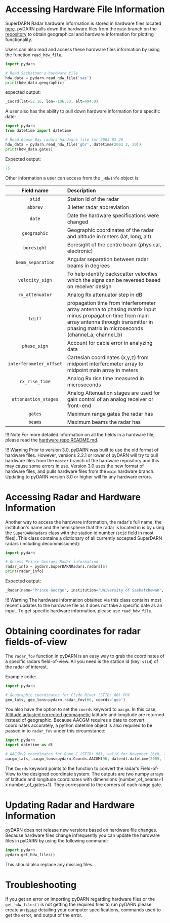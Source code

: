 <!--Copyright (C) SuperDARN Canada, University of Saskatchewan 
Author(s): Marina Schmidt, Daniel Billett
Modifications:
2020-12-01 Carley Martin added git_hdw_file
2020-01-05 Marin Schmidt switched VT hardware repo to SuperDARN hardware repo

Disclaimer:
pyDARN is under the LGPL v3 license found in the root directory LICENSE.md 
Everyone is permitted to copy and distribute verbatim copies of this license 
document, but changing it is not allowed.

This version of the GNU Lesser General Public License incorporates the terms
and conditions of version 3 of the GNU General Public License, supplemented by
the additional permissions listed below.
-->
# Accessing Hardware File Information 

SuperDARN Radar hardware information is stored in hardware files located [here](https://github.com/SuperDARN/hdw). 
pyDARN pulls down the hardware files from the `main` branch on the [repository](https://github.com/SuperDARN/hdw) to obtain geographical and hardware information for plotting functionality. 

Users can also read and access these hardware files information by using the function `read_hdw_file`.
``` python 
import pydarn

# Read Saskatoon's hardware file
hdw_data = pydarn.read_hdw_file('sas')
print(hdw_data.geographic)
```
expected output: 
``` python 
_Coord(lat=52.16, lon=-106.53, alt=494.0)
```

A user also has the ability to pull down hardware information for a specific date:
``` python
import pydarn
from datetime import datetime

# Read Goose Bay radars hardware file for 2003 03 20
hdw_data = pydarn.read_hdw_file('gbr', datetime(2003 3, 20))
print(hdw_data.gates)
```

Expected output: 
``` python
75
```

Other information a user can access from the `_HdwInfo` object is:

| Field name              | Description                                                                                                                                                                     |
| :---:                   | :---                                                                                                                                                                            |
| `stid`                  | Station Id of the radar                                                                                                                                                         |
| `abbrev`                | 3 letter radar abbreviation                                                                                                                                                     |
| `date`                  | Date the hardware specifications were changed                                                                                                                                   | 
| `geographic`            | Geographic coordinates of the radar and altitude in meters (lat, long, alt)                                                                                                     |
| `boresight`             | Boresight of the centre beam (physical, electronic)                                                                                                                             |
| `beam_separation`       | Angular separation between radar beams in degrees                                                                                                                               |
| `velocity_sign`         | To help identify backscatter velocities which the signs can be reversed based on receiver design                                                                                |
| `rx_attenuator`         | Analog Rx attenuator step in dB                                                                                                                                                 |
| `tdiff`                 | propagation time from interferometer array antenna to phasing matrix input minus propagation time from main array antenna through transmitter in phasing matrix in microseconds (channel_a, channel_b)|
| `phase_sign`            | Account for cable error in analyzing data                                                                                                                                       |
| `interferometer_offset` | Cartesian coordinates (x,y,z) from midpoint interferometer array to midpoint main array in meters                                                                               |
| `rx_rise_time`          | Analog Rx rise time measured in microseconds                                                                                                                                    |
| `attenuation_stages`    | Analog Attenuation stages are used for gain control of an analog receiver or front-end                                                                                          |
| `gates`                 | Maximum range gates the radar has                                                                                                                                               |
| `beams`                 | Maximum beams the radar has                                                                                                                                                     |

!!! Note
    For more detailed information on all the fields in a hardware file, please read the [hardware repo README.md](https://github.com/SuperDARN/hdw).

!!! Warning
    Prior to version 3.0, pyDARN was built to use the old format of hardware files. However, versions 2.2.1 or lower of pyDARN will try to pull hardware files from the `master` branch of the hardware repository and this may cause some errors in use.
    Version 3.0 uses the new format of hardware files, and pulls hardware files from the `main` hardware branch. Updating to pyDARN version 3.0 or higher will fix any hardware errors. 

# Accessing Radar and Hardware Information

Another way to access the hardware information, the radar's full name, the institution's name and the  hemisphere that the radar is located in is by using the `SuperDARNRadars` class with the station id number (`stid` field in most files). 
This class contains a dictionary of all currently accepted SuperDARN radars (including decommissioned):
``` python
import pydarn

# Access Prince Georges Radar information
radar_info = pydarn.SuperDARNRadars.radars[6]
print(radar_info)
```

Expected output:
```python
_Radar(name='Prince George', institution='University of Saskatchewan', hemisphere=<Hemisphere.North: 1>, hardware_info=_HdwInfo(stid=6, status=<Status.online: 1>, abbrev='pgr', date=datetime.datetime(2000, 3, 3, 0, 0), geographic=_Coord(lat=53.98, lon=-122.59, alt=670.0), boresight=_Boresight(physical=-5.0, electronic=0.0), beam_separation=3.24, velocity_sign=1.0, rx_attenuator=10.0, tdiff=_Tdiff(channel_a=0.0, channel_b=0.0), phase_sign=1.0, interferometer_offset=_InterferometerOffset(x=0.0, y=-100.0, z=0.0), rx_rise_time=0.0, attenuation_stages=0, gates=225, beams=16))
```

!!! Warning
    The hardware information obtained via this class contains most recent updates to the hardware file as it does not take a specific date as an input. To get specific hardware information, please use `read_hdw_file`.
    
# Obtaining coordinates for radar fields-of-view

The `radar_fov` function in pyDARN is an easy way to grab the coordinates of a specific radars field-of-view. All you need is the station id (key: `stid`) of the radar of interest.

Example code:
```python
import pydarn

# Geographic coordinates for Clyde River (STID: 66) FOV
geo_lats, geo_lons=pydarn.radar_fov(66, coords='geo')
```

You also have the option to set the `coords` keyword to `aacgm`. In this case, [Altitude adjusted corrected geomagnetic](http://superdarn.thayer.dartmouth.edu/aacgm.html) latitude and longitude are returned instead of geographic. Because AACGM requires a date to convert coordinates accurately, a python datetime object is also required to be passed in to `radar_fov` under this circumstance:
```python
import pydarn
import datetime as dt

# AACGMv2 coordinates for Dome C (STID: 96), valid for November 26th, 2005
aacgm_lats, aacgm_lons=pydarn.Coords.AACGM(96, date=dt.datetime(2005, 11, 26))
```
The `Coords` keyword points to the function to convert the radar's Field-of-View to the designed coordinate system. The outputs are two numpy arrays of latitude and longitude coordinates with dimensions (number_of_beams+1 x number_of_gates+1). They correspond to the corners of each range gate.

# Updating Radar and Hardware Information

pyDARN does not release new versions based on hardware file changes. Because hardware files change infrequently you can update the hardware files in pyDARN by using the following command:
``` python
import pydarn
pydarn.get_hdw_files()
```
This should also replace any missing files.

# Troubleshooting

If you get an error on importing pyDARN regarding hardware files or the `get_hdw_files()` is not getting the required files to run pyDARN please create an [issue](https://github.com/SuperDARN/pydarn/issues) detailing your computer specifications, commands used to get the error, and output of the error. 
